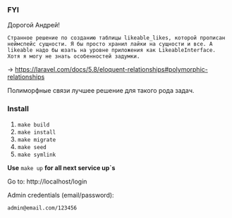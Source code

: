 ### FYI
Дорогой Андрей!
```
Странное решение по созданию таблицы likeable_likes, которой прописан неймспейс сущности. Я бы просто хранил лайки на сущности и все. А likeable надо бы юзать на уровне приложения как LikeableInterface. Хотя я могу не знать особенностей задумки.
```

-> https://laravel.com/docs/5.8/eloquent-relationships#polymorphic-relationships

Полиморфные связи лучшее решение для такого рода задач.


### Install

1) `make build`
2) `make install`
3) `make migrate`
4) `make seed`
5) `make symlink`

**Use** `make up` **for all next service up`s**

Go to: http://localhost/login

Admin credentials (email/password):
```
admin@email.com/123456
```
